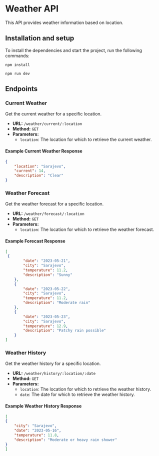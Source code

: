 # Weather API

This API provides weather information based on location.

## Installation and setup

To install the dependencies and start the project, run the following commands:

```shell
npm install
```

```shell
npm run dev
```


## Endpoints

### Current Weather

Get the current weather for a specific location.

- **URL:** `/weather/current/:location`
- **Method:** `GET`
- **Parameters:**
  - `location`: The location for which to retrieve the current weather.

#### Example Current Weather Response

```json
{
    "location": "Sarajevo",
    "current": 14,
    "description": "Clear"
}
```


### Weather Forecast

Get the weather forecast for a specific location.

- **URL:** `/weather/forecast/:location`
- **Method:** `GET`
- **Parameters:**
  - `location`: The location for which to retrieve the weather forecast.
  
#### Example Forecast Response

```json
[
 {
        "date": "2023-05-21",
        "city": "Sarajevo",
        "temperature": 11.2,
        "description": "Sunny"
    },
    {
        "date": "2023-05-22",
        "city": "Sarajevo",
        "temperature": 11.2,
        "description": "Moderate rain"
    },
    {
        "date": "2023-05-23",
        "city": "Sarajevo",
        "temperature": 12.9,
        "description": "Patchy rain possible"
    }
]
```

### Weather History

Get the weather history for a specific location.

- **URL:** `/weather/history/:location/:date`
- **Method:** `GET`
- **Parameters:**
  - `location`: The location for which to retrieve the weather history.
  - `date`: The date for which to retrieve the weather history.
  
#### Example Weather History Response

```json
[
{
    "city": "Sarajevo",
    "date": "2023-05-16",
    "temperature": 11.8,
    "description": "Moderate or heavy rain shower"
}
]
```

